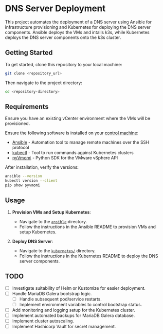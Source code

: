 # DNS Server Deployment

This project automates the deployment of a DNS server using Ansible for infrastructure provisioning and Kubernetes for deploying the DNS server components. Ansible deploys the VMs and intalls k3s, while Kubernetes deploys the DNS server components onto the k3s cluster.

## Getting Started

To get started, clone this repository to your local machine:

```bash
git clone <repository_url>
```

Then navigate to the project directory:

```bash
cd <repository-directory>
```

## Requirements

Ensure you have an existing vCenter environment where the VMs will be provisioned. 

Ensure the following software is installed on your [control machine](https://docs.ansible.com/ansible/latest/network/getting_started/basic_concepts.html#control-node):

- [Ansible](https://docs.ansible.com/ansible/latest/installation_guide/intro_installation.html) - Automation tool to manage remote machines over the SSH protocol
- [kubectl](https://kubernetes.io/docs/tasks/tools/) - Tool to run commands against Kubernetes clusters
- [pyVmomi](https://pypi.org/project/pyvmomi/#installing) - Python SDK for the VMware vSphere API

After installation, verify the versions:

```bash
ansible --version
kubectl version --client
pip show pyvmomi
```

## Usage

1. **Provision VMs and Setup Kubernetes**:
    - Navigate to the [`ansible`](./ansible/) directory.
    - Follow the instructions in the Ansible README to provision VMs and setup Kubernetes.

2. **Deploy DNS Server**:
    - Navigate to the [`kubernetes/`](./kubernetes/) directory.
    - Follow the instructions in the Kubernetes README to deploy the DNS server components.

## TODO

- [ ] Investigate suitability of Helm or Kustomize for easier deployment.
- [ ] Handle MariaDB Galera bootstrap logic.
    - [ ] Handle subsequent pod/service restarts.
    - [ ] Implement environment variables to control bootstrap status.
- [ ] Add monitoring and logging setup for the Kubernetes cluster.
- [ ] Implement automated backups for MariaDB Galera database.
- [ ] Implement cluster autoscaling.
- [ ] Implement Hashicorp Vault for secret management.
